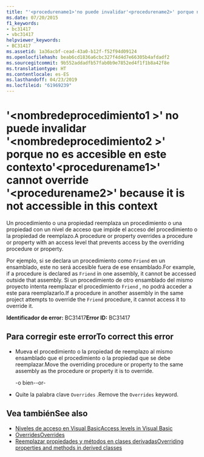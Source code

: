 ```yaml
---
title: "'<procedurename1>'no puede invalidar'<procedurename2>' porque no es accesible en este contexto"
ms.date: 07/20/2015
f1_keywords:
- bc31417
- vbc31417
helpviewer_keywords:
- BC31417
ms.assetid: 1a36acbf-cead-43a0-b12f-f52f94d09124
ms.openlocfilehash: beab6cd1836a6cbc327f4d4d7e66305b4afdadf2
ms.sourcegitcommit: 9b552addadfb57fab0b9e7852ed4f1f1b8a42f8e
ms.translationtype: HT
ms.contentlocale: es-ES
ms.lasthandoff: 04/23/2019
ms.locfileid: "61969239"
---
```

# <a name="procedurename1-cannot-override-procedurename2-because-it-is-not-accessible-in-this-context"></a><span data-ttu-id="6d7b1-102">'\<nombredeprocedimiento1 >' no puede invalidar '\<nombredeprocedimiento2 >' porque no es accesible en este contexto</span><span class="sxs-lookup"><span data-stu-id="6d7b1-102">'\<procedurename1>' cannot override '\<procedurename2>' because it is not accessible in this context</span></span>
<span data-ttu-id="6d7b1-103">Un procedimiento o una propiedad reemplaza un procedimiento o una propiedad con un nivel de acceso que impide el acceso del procedimiento o la propiedad de reemplazo.</span><span class="sxs-lookup"><span data-stu-id="6d7b1-103">A procedure or property overrides a procedure or property with an access level that prevents access by the overriding procedure or property.</span></span>  
  
 <span data-ttu-id="6d7b1-104">Por ejemplo, si se declara un procedimiento como `Friend` en un ensamblado, este no será accesible fuera de ese ensamblado.</span><span class="sxs-lookup"><span data-stu-id="6d7b1-104">For example, if a procedure is declared as `Friend` in one assembly, it cannot be accessed outside that assembly.</span></span> <span data-ttu-id="6d7b1-105">Si un procedimiento de otro ensamblado del mismo proyecto intenta reemplazar el procedimiento `Friend` , no podrá acceder a este para reemplazarlo.</span><span class="sxs-lookup"><span data-stu-id="6d7b1-105">If a procedure in another assembly in the same project attempts to override the `Friend` procedure, it cannot access it to override it.</span></span>  
  
 <span data-ttu-id="6d7b1-106">**Identificador de error:** BC31417</span><span class="sxs-lookup"><span data-stu-id="6d7b1-106">**Error ID:** BC31417</span></span>  
  
## <a name="to-correct-this-error"></a><span data-ttu-id="6d7b1-107">Para corregir este error</span><span class="sxs-lookup"><span data-stu-id="6d7b1-107">To correct this error</span></span>  
  
- <span data-ttu-id="6d7b1-108">Mueva el procedimiento o la propiedad de reemplazo al mismo ensamblado que el procedimiento o la propiedad que se debe reemplazar.</span><span class="sxs-lookup"><span data-stu-id="6d7b1-108">Move the overriding procedure or property to the same assembly as the procedure or property it is to override.</span></span>  
  
     <span data-ttu-id="6d7b1-109">-o bien-</span><span class="sxs-lookup"><span data-stu-id="6d7b1-109">-or-</span></span>  
  
- <span data-ttu-id="6d7b1-110">Quite la palabra clave `Overrides` .</span><span class="sxs-lookup"><span data-stu-id="6d7b1-110">Remove the `Overrides` keyword.</span></span>  
  
## <a name="see-also"></a><span data-ttu-id="6d7b1-111">Vea también</span><span class="sxs-lookup"><span data-stu-id="6d7b1-111">See also</span></span>

- [<span data-ttu-id="6d7b1-112">Niveles de acceso en Visual Basic</span><span class="sxs-lookup"><span data-stu-id="6d7b1-112">Access levels in Visual Basic</span></span>](../../visual-basic/programming-guide/language-features/declared-elements/access-levels.md)
- [<span data-ttu-id="6d7b1-113">Overrides</span><span class="sxs-lookup"><span data-stu-id="6d7b1-113">Overrides</span></span>](../../visual-basic/language-reference/modifiers/overrides.md)
- [<span data-ttu-id="6d7b1-114">Reemplazar propiedades y métodos en clases derivadas</span><span class="sxs-lookup"><span data-stu-id="6d7b1-114">Overriding properties and methods in derived classes</span></span>](~/docs/visual-basic/programming-guide/language-features/objects-and-classes/inheritance-basics.md#overriding-properties-and-methods-in-derived-classes)
